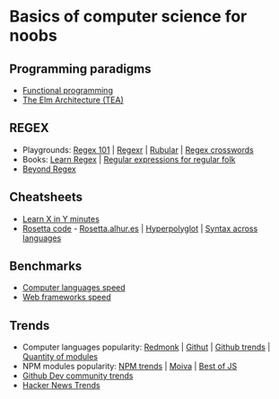 # Basics of computer science for noobs

## Programming paradigms

- [Functional programming](https://www.lihaoyi.com/post/WhatsFunctionalProgrammingAllAbout.html)
- [The Elm Architecture (TEA)](https://medium.com/@l.mugnaini/the-elm-architecture-tea-animation-3efc555e8faf)

## REGEX

- Playgrounds: [Regex 101](https://regex101.com) | [Regexr](https://regexr.com/) | [Rubular](https://rubular.com/) | [Regex crosswords](http://regexcrossword.com)
- Books: [Learn Regex](https://github.com/ziishaned/learn-regex) | [Regular expressions for regular folk](https://refrf.shreyasminocha.me/)
- [Beyond Regex](https://github.com/VerbalExpressions)

## Cheatsheets

- [Learn X in Y minutes](https://learnxinyminutes.com)
- [Rosetta code](http://rosettacode.org/wiki/Rosetta_Code) - [Rosetta.alhur.es](https://rosetta.alhur.es) | [Hyperpolyglot](http://hyperpolyglot.org) | [Syntax across languages](http://rigaux.org/language-study/syntax-across-languages.html)

## Benchmarks

- [Computer languages speed](https://benchmarksgame-team.pages.debian.net/benchmarksgame/)
- [Web frameworks speed](https://github.com/the-benchmarker/web-frameworks)

## Trends

- Computer languages popularity: [Redmonk](https://redmonk.com/sogrady/2020/07/27/language-rankings-6-20/) | [Githut](https://madnight.github.io/githut) | [Github trends](https://insights.stackoverflow.com/trends) | [Quantity of modules](http://www.modulecounts.com/)
- NPM modules popularity: [NPM trends](https://www.npmtrends.com/) | [Moiva](https://moiva.io) | [Best of JS](https://bestofjs.org)
- [Github Dev community trends](https://octoverse.github.com)
- [Hacker News Trends](https://toddwschneider.com/dashboards/hacker-news-trends)
